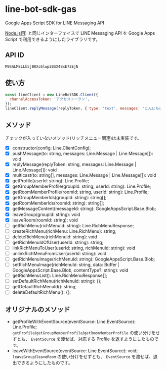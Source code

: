 # line-bot-sdk-gas

Google Apps Script SDK for LINE Messaging API

[Node.js用](https://github.com/line/line-bot-sdk-nodejs)) と同じインターフェイスで LINE Messaging API を Google Apps Script で利用できるようにしたライブラリです。

## API ID

`M9SALMELLb5j80Xc6lwp2BSX4BxE72EjN`

## 使い方

```js
const lineClient = new LineBotSDK.Client({
  channelAccessToken: 'アクセストークン',
});
lineClient.replyMessage(replyToken, { type: 'text', messages: 'こんにちは' });
```

## メソッド

チェックが入っていないメソッド(リッチメニュー関連)は未実装です。

- [x] constructor(config: Line.ClientConfig);
- [x] pushMessage(to: string, messages: Line.Message | Line.Message[]): void
- [x] replyMessage(replyToken: string, messages: Line.Message | Line.Message[]): void
- [x] multicast(to: string[], messages: Line.Message | Line.Message[]): void
- [x] getProfile(userId: string): Line.Profile;
- [x] getGroupMemberProfile(groupId: string, userId: string): Line.Profile;
- [x] getRoomMemberProfile(roomId: string, userId: string): Line.Profile;
- [x] getGroupMemberIds(groupId: string): string[];
- [x] getRoomMemberIds(roomId: string): string[];
- [x] getMessageContent(messageId: string): GoogleAppsScript.Base.Blob;
- [x] leaveGroup(groupId: string): void
- [x] leaveRoom(roomId: string): void
- [ ] getRichMenu(richMenuId: string): Line.RichMenuResponse;
- [ ] createRichMenu(richMenu: Line.RichMenu): string;
- [ ] deleteRichMenu(richMenuId: string): void
- [ ] getRichMenuIdOfUser(userId: string): string;
- [ ] linkRichMenuToUser(userId: string, richMenuId: string): void
- [ ] unlinkRichMenuFromUser(userId: string): void
- [ ] getRichMenuImage(richMenuId: string): GoogleAppsScript.Base.Blob;
- [ ] setRichMenuImage(richMenuId: string, data: Buffer | GoogleAppsScript.Base.Blob, contentType?: string): void
- [ ] getRichMenuList(): Line.RichMenuResponse[];
- [ ] setDefaultRichMenu(richMenuId: string): {};
- [ ] getDefaultRichMenuId(): string;
- [ ] deleteDefaultRichMenu(): {};

## オリジナルのメソッド

- getProfileWithEventSource(eventSource: Line.EventSource): Line.Profile;  
`getProfile`/`getGroupMemberProfile`/`getRoomMemberProfile` の使い分けをせずとも、 `EventSource` を渡せば、対応する Profile を返すようにしたものです。
- leaveWithEventSource(eventSource: Line.EventSource): void;  
`leaveGroup`/`leaveRoom` の使い分けをせずとも、 `EventSource` を渡せば、退出できるようにしたものです。
